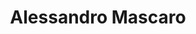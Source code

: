 ---
title: "Alessandro Mascaro"
first_name: Alessandro
last_name: Mascaro

# Role and affiliation
role: Postdoctoral Researcher
organizations:
  - name: "Universitat Pompeu Fabra"
    url: "https://www.upf.edu"

# Group membership
user_groups:
  - Postdocs

# Short bio (shown at end of posts)
bio: >
  I am a postdoctoral researcher at Universitat Pompeu Fabra, working on network analysis, causal inference, and applied statistics, with applications in economics and the social sciences.

# Interests
interests:
  - Network econometrics
  - Causal inference
  - Applied statistics
  - Econometrics of peer effects

# Education
education:
  courses:
    - course: "PhD in Economics"
      institution: "University of Barcelona"
    - course: "MSc in Economics"
      institution: "University of Barcelona"

# Social links
social:
  - icon: envelope
    icon_pack: fas
    link: "mailto:alessandro.mascaro@upf.edu"
  - icon: github
    icon_pack: fab
    link: "https://github.com/alesmascaro"
  - icon: globe
    icon_pack: fas
    link: "https://alesmascaro.github.io/"

# Email for gravatar
email: "alessandro.mascaro@upf.edu"

# Highlight in list views
highlight_name: false
---